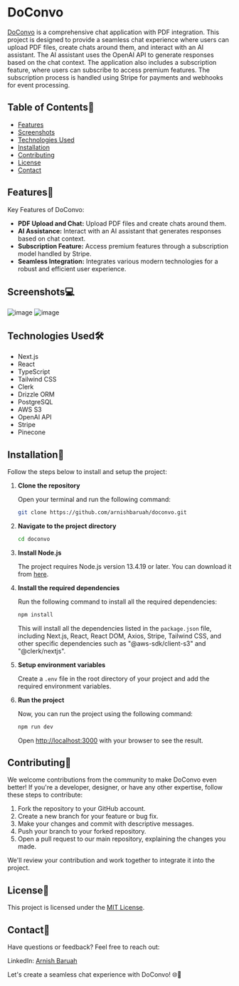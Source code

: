 # DoConvo 

[DoConvo](https://doconvo-vit.vercel.app) is a comprehensive chat application with PDF integration. This project is designed to provide a seamless chat experience where users can upload PDF files, create chats around them, and interact with an AI assistant. The AI assistant uses the OpenAI API to generate responses based on the chat context. The application also includes a subscription feature, where users can subscribe to access premium features. The subscription process is handled using Stripe for payments and webhooks for event processing.

## Table of Contents📃
- [Features](#features)
- [Screenshots](#screenshots)
- [Technologies Used](#technologies-used%EF%B8%8F)
- [Installation](#installation)
- [Contributing](#contributing)
- [License](#license)
- [Contact](#contact)

## Features🎯

Key Features of DoConvo:
- **PDF Upload and Chat:** Upload PDF files and create chats around them.
- **AI Assistance:** Interact with an AI assistant that generates responses based on chat context.
- **Subscription Feature:** Access premium features through a subscription model handled by Stripe.
- **Seamless Integration:** Integrates various modern technologies for a robust and efficient user experience.

## Screenshots💻
![image](https://github.com/arnishbaruah/anonymouse-board/assets/89624454/5d12e121-2461-4527-b586-6f7469fa7eff)
![image](https://github.com/arnishbaruah/anonymouse-board/assets/89624454/d5fa6405-b173-4ccf-b984-da06eae0f1ed)

## Technologies Used🛠️
- Next.js
- React
- TypeScript
- Tailwind CSS
- Clerk
- Drizzle ORM
- PostgreSQL
- AWS S3
- OpenAI API
- Stripe
- Pinecone

## Installation🚀

Follow the steps below to install and setup the project:

1. **Clone the repository**

   Open your terminal and run the following command:

   ```bash
   git clone https://github.com/arnishbaruah/doconvo.git
   ```

2. **Navigate to the project directory**

   ```bash
   cd doconvo
   ```

3. **Install Node.js**

   The project requires Node.js version 13.4.19 or later. You can download it from [here](https://nodejs.org/en/download/).

4. **Install the required dependencies**

   Run the following command to install all the required dependencies:

   ```bash
   npm install
   ```

   This will install all the dependencies listed in the `package.json` file, including Next.js, React, React DOM, Axios, Stripe, Tailwind CSS, and other specific dependencies such as "@aws-sdk/client-s3" and "@clerk/nextjs".

5. **Setup environment variables**

    Create a `.env` file in the root directory of your project and add the required environment variables.

6. **Run the project**

    Now, you can run the project using the following command:

    ```bash
    npm run dev
    ```

    Open [http://localhost:3000](http://localhost:3000) with your browser to see the result.

## Contributing🤝
We welcome contributions from the community to make DoConvo even better! If you're a developer, designer, or have any other expertise, follow these steps to contribute:

1. Fork the repository to your GitHub account.
2. Create a new branch for your feature or bug fix.
3. Make your changes and commit with descriptive messages.
4. Push your branch to your forked repository.
5. Open a pull request to our main repository, explaining the changes you made.

We'll review your contribution and work together to integrate it into the project.

## License📄
This project is licensed under the [MIT License](https://github.com/arnishbaruah/doconvo/blob/main/LICENSE).
 
## Contact📧
Have questions or feedback? Feel free to reach out:

LinkedIn: [Arnish Baruah](https://www.linkedin.com/in/arnishbaruah/)

Let's create a seamless chat experience with DoConvo! 🌐💬